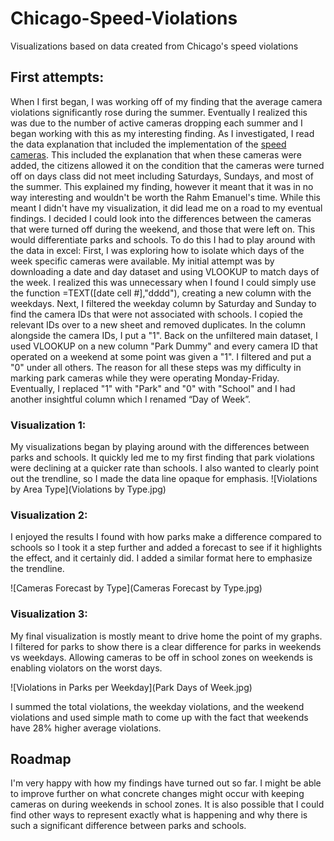 # Chicago-Speed-Violations
Visualizations based on data created from Chicago's speed violations

## First attempts:
When I first began, I was working off of my finding that the average camera violations significantly rose during the summer. Eventually I realized this was due to the number of active cameras dropping each summer and I began working with this as my interesting finding. As I investigated, I read the data explanation that included the implementation of the [speed cameras](https://www.chicago.gov/city/en/depts/cdot/supp_info/children_s_safetyzoneporgramautomaticspeedenforcement.html).
This included the explanation that when these cameras were added, the citizens allowed it on the condition that the cameras were turned off on days class did not meet including Saturdays, Sundays, and most of the summer. This explained my finding, however it meant that it was in no way interesting and wouldn't be worth the Rahm Emanuel's time.
While this meant I didn't have my visualization, it did lead me on a road to my eventual findings. I decided I could look into the differences between the cameras that were turned off during the weekend, and those that were left on. This would differentiate parks and schools. To do this I had to play around with the data in excel:
First, I was exploring how to isolate which days of the week specific cameras were available. My initial attempt was by downloading a date and day dataset and using VLOOKUP to match days of the week. I realized this was unnecessary when I found I could simply use the function =TEXT([date cell #],"dddd"), creating a new column with the weekdays. Next, I filtered the weekday column by Saturday and Sunday to find the camera IDs that were not associated with schools. I copied the relevant IDs over to a new sheet and removed duplicates. In the column alongside the camera IDs, I put a "1". Back on the unfiltered main dataset, I used VLOOKUP on a new column "Park Dummy" and every camera ID that operated on a weekend at some point was given a "1". I filtered and put a "0" under all others. The reason for all these steps was my difficulty in marking park cameras while they were operating Monday-Friday. Eventually, I replaced "1" with "Park" and "0" with "School" and I had another insightful column which I renamed “Day of Week”.


### Visualization 1:
My visualizations began by playing around with the differences between parks and schools. It quickly led me to my first finding that park violations were declining at a quicker rate than schools. I also wanted to clearly point out the trendline, so I made the data line opaque for emphasis.
![Violations by Area Type](Violations by Type.jpg)

### Visualization 2:
I enjoyed the results I found with how parks make a difference compared to schools so I took it a step further and added a forecast to see if it highlights the effect, and it certainly did. I added a similar format here to emphasize the trendline.

![Cameras Forecast by Type](Cameras Forecast by Type.jpg)

### Visualization 3:
My final visualization is mostly meant to drive home the point of my graphs. I filtered for parks to show there is a clear difference for parks in weekends vs weekdays. Allowing cameras to be off in school zones on weekends is enabling violators on the worst days.

![Violations in Parks per Weekday](Park Days of Week.jpg)

I summed the total violations, the weekday violations, and the weekend violations and used simple math to come up with the fact that weekends have 28% higher average violations.

## Roadmap

I'm very happy with how my findings have turned out so far. I might be able to improve further on what concrete changes might occur with keeping cameras on during weekends in school zones.
It is also possible that I could find other ways to represent exactly what is happening and why there is such a significant difference between parks and schools.
